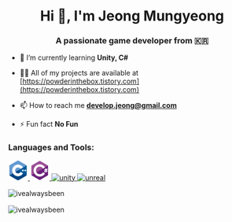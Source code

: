 <h1 align="center">Hi 👋, I'm Jeong Mungyeong</h1>
<h3 align="center">A passionate game developer from 🇰🇷</h3>

- 🌱 I’m currently learning **Unity, C#**

- 👨‍💻 All of my projects are available at [https://powderinthebox.tistory.com](https://powderinthebox.tistory.com)

- 📫 How to reach me **develop.jeong@gmail.com**

- ⚡ Fun fact **No Fun**


<p align="left">
</p>


<h3 align="left">Languages and Tools:</h3>
<p align="left"> <a href="https://www.w3schools.com/cpp/" target="_blank" rel="noreferrer"> <img src="https://raw.githubusercontent.com/devicons/devicon/master/icons/cplusplus/cplusplus-original.svg" alt="cplusplus" width="40" height="40"/> </a> <a href="https://www.w3schools.com/cs/" target="_blank" rel="noreferrer"> <img src="https://raw.githubusercontent.com/devicons/devicon/master/icons/csharp/csharp-original.svg" alt="csharp" width="40" height="40"/> </a> <a href="https://unity.com/" target="_blank" rel="noreferrer"> <img src="https://www.vectorlogo.zone/logos/unity3d/unity3d-icon.svg" alt="unity" width="40" height="40"/> </a> <a href="https://unrealengine.com/" target="_blank" rel="noreferrer"> <img src="https://raw.githubusercontent.com/kenangundogan/fontisto/036b7eca71aab1bef8e6a0518f7329f13ed62f6b/icons/svg/brand/unreal-engine.svg" alt="unreal" width="40" height="40"/> </a> </p>

<p><img align="center" src="https://github-readme-stats.vercel.app/api/top-langs?username=ivealwaysbeen&show_icons=true&locale=en&layout=compact" alt="ivealwaysbeen" /></p>

<p><img align="center" src="https://github-readme-streak-stats.herokuapp.com/?user=ivealwaysbeen&" alt="ivealwaysbeen" /></p>
